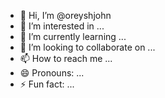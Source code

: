 - 👋 Hi, I’m @oreyshjohn
- 👀 I’m interested in ...
- 🌱 I’m currently learning ...
- 💞️ I’m looking to collaborate on ...
- 📫 How to reach me ...
- 😄 Pronouns: ...
- ⚡ Fun fact: ...

<!---
oreyshjohn/oreyshjohn is a ✨ special ✨ repository because its `README.md` (this file) appears on your GitHub profile.
You can click the Preview link to take a look at your changes.
--->
